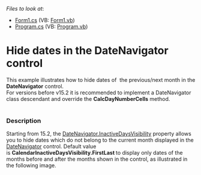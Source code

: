 <!-- default file list -->
*Files to look at*:

* [Form1.cs](./CS/DateNavigator-S92168/Form1.cs) (VB: [Form1.vb](./VB/DateNavigator-S92168/Form1.vb))
* [Program.cs](./CS/DateNavigator-S92168/Program.cs) (VB: [Program.vb](./VB/DateNavigator-S92168/Program.vb))
<!-- default file list end -->
# Hide dates in the DateNavigator control


<p>This example illustrates how to hide dates of  the previous/next month in the <strong>DateNavigator</strong> control.<br />For versions before v15.2 it is recommended to implement a DateNavigator class descendant and override the <strong>CalcDayNumberCells</strong> method. <br /><br /></p>


<h3>Description</h3>

Starting from&nbsp;15.2, the&nbsp;<a href="http://help.devexpress.com/#WindowsForms/DevExpressXtraSchedulerDateNavigator_InactiveDaysVisibilitytopic">DateNavigator.InactiveDaysVisibility</a>&nbsp;property allows you to hide dates which do not belong to the current month displayed in the <a href="http://help.devexpress.com/#WindowsForms/CustomDocument1740">DateNavigator</a>&nbsp;control. Default value is&nbsp;<strong>CalendarInactiveDaysVisibility.FirstLast&nbsp;</strong>to display only dates of the months before and after the months shown in the control, as illustrated in the following image.<br /><img data-image="8fe5c08f-8ea7-11e5-80bf-00155d62480c"><br /><br /><br />

<br/>


